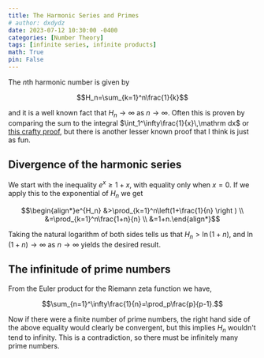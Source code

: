 ```yaml
---
title: The Harmonic Series and Primes
# author: dxdydz
date: 2023-07-12 10:30:00 -0400
categories: [Number Theory]
tags: [infinite series, infinite products]
math: True
pin: False
---
```


The $n\text{th}$ harmonic number is given by

$$H_n=\sum_{k=1}^n\frac{1}{k}$$

and it is a well known fact that $H_n\to\infty$ as $n\to\infty$. Often this is proven by comparing the sum to the integral $\int_1^\infty\frac{1}{x}\,\mathrm dx$ or [this crafty proof](https://proofwiki.org/wiki/Harmonic_Series_is_Divergent#Proof_1), but there is another lesser known proof that I think is just as fun.

## Divergence of the harmonic series

We start with the inequality $e^x\geq1+x$, with equality only when $x=0$. If we apply this to the exponential of $H_n$ we get

$$\begin{align*}e^{H_n} &>\prod_{k=1}^n\left(1+\frac{1}{n} \right ) \\  &=\prod_{k=1}^n\frac{1+n}{n} \\  &=1+n.\end{align*}$$

Taking the natural logarithm of both sides tells us that $H_n>\ln(1+n)$, and $\ln(1+n)\to\infty$ as $n\to\infty$ yields the desired result.

## The infinitude of prime numbers

From the Euler product for the Riemann zeta function we have,

$$\sum_{n=1}^\infty\frac{1}{n}=\prod_p\frac{p}{p-1}.$$

Now if there were a finite number of prime numbers, the right hand side of the above equality would clearly be convergent, but this implies $H_n$ wouldn't tend to infinity. This is a contradiction, so there must be infinitely many prime numbers.